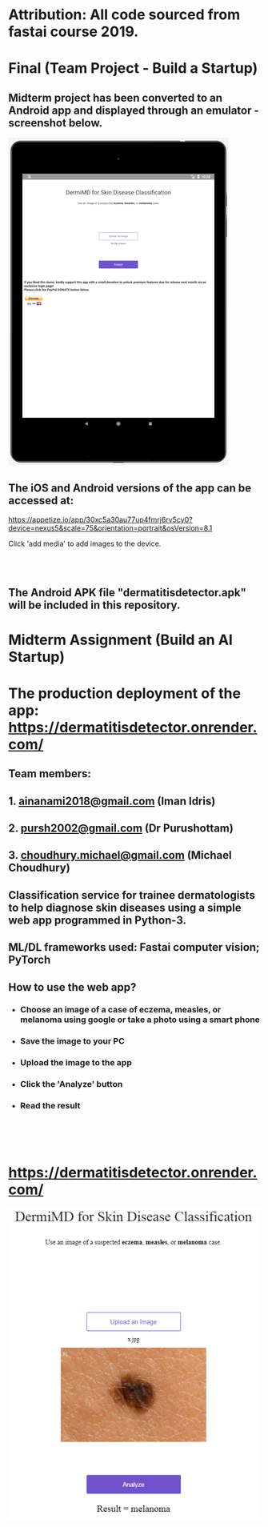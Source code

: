 # Attribution: All code sourced from fastai course 2019.


# Final (Team Project - Build a Startup)

## Midterm project has been converted to an Android app and displayed through an emulator - screenshot below.

 ![Tux, the Linux mascot](dermatitisdetector_snapshot.PNG)
 
 ## The iOS and Android versions of the app can be accessed at:
 https://appetize.io/app/30xc5a30au77up4fmrj6rv5cy0?device=nexus5&scale=75&orientation=portrait&osVersion=8.1
 
 Click 'add media' to add images to the device.
 
 
 
 <br>
 <br>
 
 ## The Android APK file "dermatitisdetector.apk" will be included in this repository.
 






# Midterm Assignment (Build an AI Startup)

# The production deployment of the app: https://dermatitisdetector.onrender.com/

## Team members: 
## 1. ainanami2018@gmail.com (Iman Idris)
## 2. pursh2002@gmail.com (Dr Purushottam)
## 3. choudhury.michael@gmail.com (Michael Choudhury)

## Classification service for trainee dermatologists to help diagnose skin diseases using a simple web app programmed in Python-3.
## ML/DL frameworks used: Fastai computer vision; PyTorch

## How to use the web app?
- ### Choose an image of a case of eczema, measles, or melanoma using google or take a photo using a smart phone
- ### Save the image to your PC
- ### Upload the image to the app
- ### Click the 'Analyze' button
- ### Read the result

<br> <br> <br>

# https://dermatitisdetector.onrender.com/

![ ](x.PNG)

